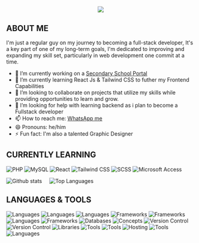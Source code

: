 
<h1 align="center">
    <img src="https://readme-typing-svg.demolab.com/?lines=Hello,+I'm+Nzenwata+Christopher;A+Web+Developer+and+Graphic+Designer;Always+learning+new+things+and+developing+my+skills&center=true&width=500&height=50">
</h1>

## ABOUT ME
I'm just a regular guy on my journey to becoming a full-stack developer, It's a key part of one of my long-term goals, I'm dedicated to improving and expanding my skill set, particularly in web development one commit at a time.

- 🔭 I’m currently working on a <a href="https://e-school-red.vercel.app/" target="_blank">Secondary School Portal</a>
- 🌱 I’m currently learning React Js & Tailwind CSS to futher my Frontend Capabilities
- 👯 I’m looking to collaborate on projects that utilize my skills while providing opportunities to learn and grow.
- 🤔 I’m looking for help with learning backend as i plan to become a Fullstack developer
- 📫 How to reach me: [WhatsApp me](https://wa.me/2348141207888)
- 😄 Pronouns: he/him
- ⚡ Fun fact: I'm also a talented Graphic Designer


## CURRENTLY LEARNING

![PHP](https://img.shields.io/badge/-PHP-777bb4?logo=php&logoColor=white&style=for-the-badge)
![MySQL](https://img.shields.io/badge/-MySQL-4479a1?logo=mysql&logoColor=white&style=for-the-badge)
![React](https://img.shields.io/badge/-React-61dafb?logo=react&logoColor=black&style=for-the-badge)
![Tailwind CSS](https://img.shields.io/badge/-Tailwind%20CSS-38b2ac?logo=tailwind-css&logoColor=white&style=for-the-badge)
![SCSS](https://img.shields.io/badge/-SCSS-cc6699?logo=sass&logoColor=white&style=for-the-badge)
![Microsoft Access](https://img.shields.io/badge/-Microsoft%20Access-A4373A?logo=microsoft-access&logoColor=white&style=for-the-badge)



![Github stats](https://github-readme-stats.vercel.app/api?username=Chris-Error-404&count_private=true&show_icons=true&theme=radical) &nbsp;&nbsp;&nbsp; ![Top Languages](https://github-readme-stats.vercel.app/api/top-langs/?username=CHRIS-ERROR-404&show_icons=true&theme=radical)



## LANGUAGES & TOOLS

![Languages](https://img.shields.io/badge/-HTML-e34f26?logo=html5&logoColor=fff) 
![Languages](https://img.shields.io/badge/-CSS-1572b6?logo=css3&logoColor=fff) 
![Languages](https://img.shields.io/badge/-JavaScript-f7df1e?logo=javascript&logoColor=000) 
![Frameworks](https://img.shields.io/badge/-W3.CSS-4caf50?logo=w3c&logoColor=fff) 
![Frameworks](https://img.shields.io/badge/-Bootstrap-7952b3?logo=bootstrap&logoColor=fff) 
![Languages](https://img.shields.io/badge/-Python-3776ab?logo=python&logoColor=fff) 
![Frameworks](https://img.shields.io/badge/-Django-092e20?logo=django&logoColor=fff) 
![Databases](https://img.shields.io/badge/-MySQL-4479a1?logo=mysql&logoColor=fff) 
![Concepts](https://img.shields.io/badge/-Data%20Structures-007396?logo=databricks&logoColor=fff) 
![Version Control](https://img.shields.io/badge/-Git-f05032?logo=git&logoColor=fff) 
![Version Control](https://img.shields.io/badge/-GitHub-181717?logo=github&logoColor=fff) 
![Libraries](https://img.shields.io/badge/-React-61dafb?logo=react&logoColor=000) 
![Tools](https://img.shields.io/badge/-VSCode-007acc?logo=visual-studio-code&logoColor=fff) 
![Tools](https://img.shields.io/badge/-Figma-f24e1e?logo=figma&logoColor=fff) 
![Hosting](https://img.shields.io/badge/-Vercel-000?logo=vercel&logoColor=fff) 
![Tools](https://img.shields.io/badge/-Picsart-fffc00?logo=picsart&logoColor=000) 
![Languages](https://img.shields.io/badge/-English-007396?logo=language&logoColor=fff)




<!-- 
For icons:
https://simpleicons.org/ -->
